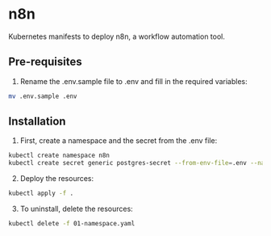 # n8n

Kubernetes manifests to deploy n8n, a workflow automation tool.

## Pre-requisites

1. Rename the .env.sample file to .env and fill in the required variables:
```bash
mv .env.sample .env
```


## Installation

1. First, create a namespace and the secret from the .env file:
```bash
kubectl create namespace n8n
kubectl create secret generic postgres-secret --from-env-file=.env --namespace=n8n
```

2. Deploy the resources:
```bash
kubectl apply -f .
```

3. To uninstall, delete the resources:
```bash
kubectl delete -f 01-namespace.yaml
```